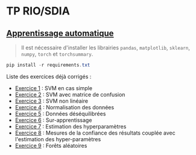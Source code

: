 # TP RIO/SDIA

## [Apprentissage automatique](Apprentissage_automatique/sujet.pdf)

> Il est nécessaire d'installer les librairies `pandas`, `matplotlib`, `sklearn`, `numpy`, `torch` et `torchsummary`.

```ps1
pip install -r requirements.txt
```

Liste des exercices déjà corrigés :

- [Exercice 1](Apprentissage_automatique/exo1.py) : SVM en cas simple
- [Exercice 2](Apprentissage_automatique/exo2.py) : SVM avec matrice de confusion
- [Exercice 3](Apprentissage_automatique/exo3.py) : SVM non linéaire
- [Exercice 4](Apprentissage_automatique/exo4.py) : Normalisation des données
- [Exercice 5](Apprentissage_automatique/exo5.py) : Données déséquilibrées
- [Exercice 6](Apprentissage_automatique/exo6.py) : Sur-apprentissage
- [Exercice 7](Apprentissage_automatique/exo7.py) : Estimation des hyperparamètres
- [Exercice 8](Apprentissage_automatique/exo8.py) : Mesures de la confiance des résultats couplée avec l'estimation des hyper-paramètres
- [Exercice 9](Apprentissage_automatique/exo9a.py) : Forêts aléatoires
